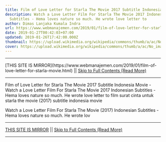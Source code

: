 ```yaml
---
title: Film of Love Letter for Starla The Movie 2017 Subtitle Indonesia Movie
description: Watch a Love Letter Film For Starla The Movie 2017 Indonesian
  Subtitles - Hema loves nature so much. He wrote love letter to
author: Dimas Lanjaka Kumala Indra
url: https://www.webmanajemen.com/2019/01/film-of-love-letter-for-starla-movie.html
date: 2019-01-27T00:42:03+07:00
updated: 2019-01-26T17:42:00.000Z
thumbnail: https://upload.wikimedia.org/wikipedia/commons/thumb/a/ac/No_image_available.svg/2048px-No_image_available.svg.png
cover: https://upload.wikimedia.org/wikipedia/commons/thumb/a/ac/No_image_available.svg/2048px-No_image_available.svg.png
---
```


<hr/> [THIS SITE IS MIRROR](https://www.webmanajemen.com/2019/01/film-of-love-letter-for-starla-movie.html) || <a href="https://www.webmanajemen.com/2019/01/film-of-love-letter-for-starla-movie.html" rel="follow" class="button" id="read-more">Skip to Full Contents (Read More)</a> <hr/> Film of Love Letter for Starla The Movie 2017 Subtitle Indonesia Movie - Watch a Love Letter Film For Starla The Movie 2017 Indonesian Subtitles - Hema loves nature so much. He wrote love letter to film surat cinta untuk starla the movie (2017) subtitle indonesia  movie
  
  
  
  Watch a Love Letter Film For Starla The Movie (2017) Indonesian Subtitles - Hema loves nature so much.  He wrote lov <hr/> [THIS SITE IS MIRROR](https://www.webmanajemen.com/2019/01/film-of-love-letter-for-starla-movie.html) || <a href="https://www.webmanajemen.com/2019/01/film-of-love-letter-for-starla-movie.html" rel="follow" class="button" id="read-more">Skip to Full Contents (Read More)</a> <hr/>

<script>
    if (location.host.includes('dimaslanjaka12')) {
      location.replace('https://www.webmanajemen.com/2019/01/film-of-love-letter-for-starla-movie.html');
    }
  </script>